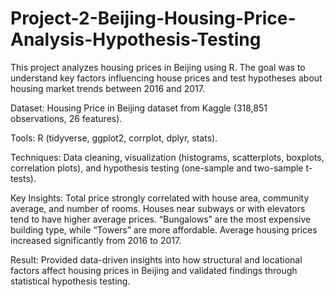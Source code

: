 # Project-2-Beijing-Housing-Price-Analysis-Hypothesis-Testing

This project analyzes housing prices in Beijing using R. The goal was to understand key factors influencing house prices and test hypotheses about housing market trends between 2016 and 2017.

Dataset: Housing Price in Beijing dataset from Kaggle (318,851 observations, 26 features).

Tools: R (tidyverse, ggplot2, corrplot, dplyr, stats).

Techniques: Data cleaning, visualization (histograms, scatterplots, boxplots, correlation plots), and hypothesis testing (one-sample and two-sample t-tests).

Key Insights:
Total price strongly correlated with house area, community average, and number of rooms.
Houses near subways or with elevators tend to have higher average prices.
“Bungalows” are the most expensive building type, while “Towers” are more affordable.
Average housing prices increased significantly from 2016 to 2017.

Result: Provided data-driven insights into how structural and locational factors affect housing prices in Beijing and validated findings through statistical hypothesis testing.
